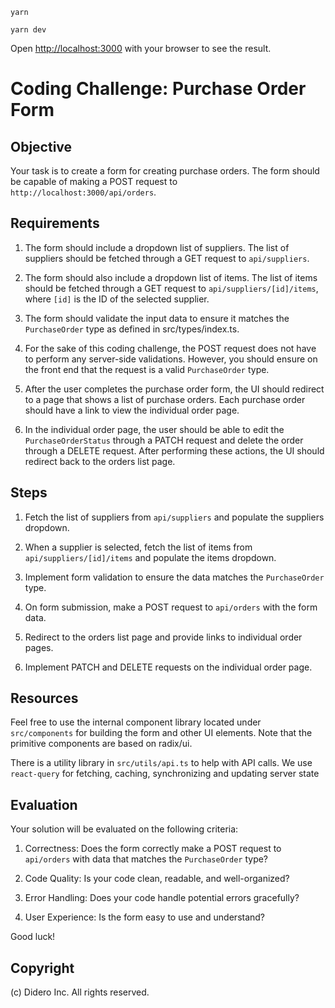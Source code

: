 ```
yarn

yarn dev
```

Open [http://localhost:3000](http://localhost:3000) with your browser to see the result.

# Coding Challenge: Purchase Order Form

## Objective

Your task is to create a form for creating purchase orders. The form should be capable of making a POST request to `http://localhost:3000/api/orders`. 

## Requirements

1. The form should include a dropdown list of suppliers. The list of suppliers should be fetched through a GET request to `api/suppliers`.

2. The form should also include a dropdown list of items. The list of items should be fetched through a GET request to `api/suppliers/[id]/items`, where `[id]` is the ID of the selected supplier.

3. The form should validate the input data to ensure it matches the `PurchaseOrder` type as defined in src/types/index.ts. 

4. For the sake of this coding challenge, the POST request does not have to perform any server-side validations. However, you should ensure on the front end that the request is a valid `PurchaseOrder` type.

5. After the user completes the purchase order form, the UI should redirect to a page that shows a list of purchase orders. Each purchase order should have a link to view the individual order page.

6. In the individual order page, the user should be able to edit the `PurchaseOrderStatus` through a PATCH request and delete the order through a DELETE request. After performing these actions, the UI should redirect back to the orders list page.

## Steps

1. Fetch the list of suppliers from `api/suppliers` and populate the suppliers dropdown.

2. When a supplier is selected, fetch the list of items from `api/suppliers/[id]/items` and populate the items dropdown.

3. Implement form validation to ensure the data matches the `PurchaseOrder` type.

4. On form submission, make a POST request to `api/orders` with the form data.

5. Redirect to the orders list page and provide links to individual order pages.

6. Implement PATCH and DELETE requests on the individual order page.

## Resources

Feel free to use the internal component library located under `src/components` for building the form and other UI elements. Note that the primitive components are based on radix/ui.

There is a utility library in `src/utils/api.ts` to help with API calls. We use `react-query` for fetching, caching, synchronizing and updating server state

## Evaluation

Your solution will be evaluated on the following criteria:

1. Correctness: Does the form correctly make a POST request to `api/orders` with data that matches the `PurchaseOrder` type?

2. Code Quality: Is your code clean, readable, and well-organized?

3. Error Handling: Does your code handle potential errors gracefully?

4. User Experience: Is the form easy to use and understand?

Good luck!



## Copyright

(c) Didero Inc.
All rights reserved.
